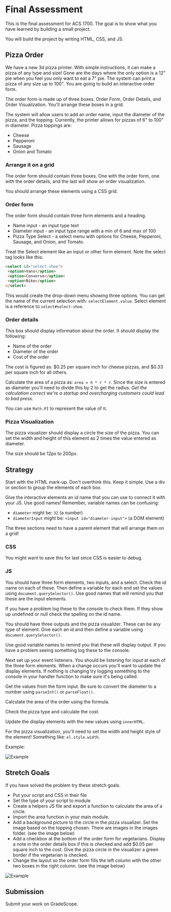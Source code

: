 # Final Assessment

This is the final assessment for ACS 1700. The goal is to show what you have learned by building a small project.

You will build the project by writing HTML, CSS, and JS. 

## Pizza Order

We have a new 3d pizza printer. With simple instructions, it can make a pizza of any type and size! Gone are the days where the only option is a 12" pie when you feel you only want to eat a 7" pie. The system can print a pizza of any size up to 100". You are going to build an interactive order form.

The order form is made up of three boxes. Order Form, Order Details, and Order Visualization. You'll arrange these boxes in a grid. 

The system will allow users to add an order name, input the diameter of the pizza, and the topping. Currently, the printer allows for pizzas of 6" to 100" in diameter. Pizza toppings are: 

- Cheese
- Pepperoni
- Sausage
- Onion and Tomato

### Arrange it on a grid

The order form should contain three boxes. One with the order form, one with the order details, and the last will show an order visualization. 

You should arrange these elements using a CSS grid. 

### Order form 

The order form should contain three form elements and a heading. 

- Name input - an input type text
- Diameter input - an input type range with a min of 6 and max of 100
- Pizza Type Select - a select menu with options for Cheese, Pepperoni, Sausage, and Onion, and Tomato.

Treat the Select element like an input or other form element. Note the select tag looks like this: 

```HTML
<select id="select-shoe">
 <option>Vans</option>
 <option>Converse</option>
 <option>Nike</option>
</select>
```

This would create the drop-down menu showing three options. You can get the name of the current selection with: `selectElement.value`. Select element is a reference to `select#select-shoe`. 

### Order details 

This box should display information about the order. It should display the following: 

- Name of the order
- Diameter of the order
- Cost of the order

The cost is figured as: $0.25 per square inch for cheese pizzas, and $0.33 per square inch for all others. 

Calculate the area of a pizza as: `area = π * r * r`. Since the size is entered as diameter you'll need to divide this by 2 to get the radius. *Get the calculation correct we're a startup and overcharging customers could lead to bad press.*

You can use `Math.PI` to represent the value of π.

### Pizza Visualization 

The pizza visualizer should display a circle the size of the pizza. You can set the width and height of this element as 2 times the value entered as diameter. 

The size should be 12px to 200px.

## Strategy 

Start with the HTML mark-up. Don't overthink this. Keep it simple. Use a div or section to group the elements of each box.

Give the interactive elements an id name that you can use to connect it with your JS. Use good names! Remember, variable names can be confusing: 

- `diameter` might be: `32` (a number)
- `diameterInput` might be: `<input id="diameter-input">` (a DOM element)

The three sections need to have a parent element that will arrange them on a grid! 

### CSS

You might want to save this for last since CSS is easier to debug. 

### JS 

You should have three form elements, two inputs, and a select. Check the id name on each of these. Then define a variable for each and set the values using `document.querySelector()`. Use good names that will remind you that these are the input elements. 

If you have a problem log these to the console to check them. If they show up undefined or null check the spelling on the id name. 

You should have three outputs and the pizza visualizer. These can be any type of element. Give each an id and then define a variable using `document.querySelector()`. 

Use good variable names to remind you that these will display output. If you have a problem seeing something log these to the console. 

Next set up your event listeners. You should be listening for input at each of the three form elements. When a change occurs you'll want to update the display elements. If nothing is changing try logging something to the console in your handler function to make sure it's being called. 

Get the values from the form input. Be sure to convert the diameter to a number using `parseInt()` or `parseFloat()`. 

Calculate the area of the order using the formula. 

Check the pizza type and calculate the cost. 

Update the display elements with the new values using `innerHTML`. 

For the pizza visualization, you'll need to set the width and height style of the element! Something like: `el.style.width`. 

Example: 

![Example](example.gif)

## Stretch Goals

If you have solved the problem try these stretch goals. 

- Put your script and CSS in their file
- Set the type of your script to module
- Create a helpers JS file and export a function to calculate the area of a circle. 
- Import the area function in your main module. 
- Add a background picture to the circle in the pizza visualizer. Set the image based on the topping chosen. There are images in the images folder. (see the image below)
- Add a checkbox at the bottom of the order form for vegetarians. Display a note in the order details box if this is checked and add $0.05 per square inch to the cost. Give the pizza circle in the visualizer a green border if the vegetarian is checked. 
- Change the layout so the order form fills the left column with the other two boxes in the right column. (see the image below)

![Example](example-2.gif)

## Submission 

Submit your work on GradeScope. 